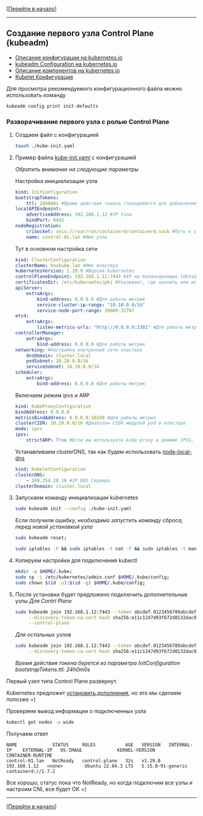 [[Перейти в начало](../../README.md)]

---

## Создание первого узла Control Plane (kubeadm)

* [Описание конфигурации на kubernetes.io](https://kubernetes.io/docs/reference/config-api/)
* [kubeadm Configuration на kubernetes.io](https://kubernetes.io/docs/reference/config-api/kubeadm-config.v1beta3/)
* [Описание компонентов на kubernetes.io](https://kubernetes.io/docs/reference/command-line-tools-reference/)
* [Kubelet Конфигурация](https://cluster-api.sigs.k8s.io/tasks/bootstrap/kubeadm-bootstrap/kubelet-config)
 
Для просмотра рекомендуемого конфигурационного файла можно использовать команду
```bash
kubeadm config print init-defaults
```

### Разворачивание первого узла с ролью Control Plane

1. Создаем файл с конфигурацией 
   ```bash
   touch ./kube-init.yaml
   ```
2. Пример файла [kube-init.yaml](./kube-init.yaml) с конфигурацией

   *Обратить внимание на следующие параметры*
   
   Настройка инициализации узла

   ```yaml
   kind: InitConfiguration
   bootstrapTokens:
       ttl: 24h0m0s #Время действия токена (понадобится для добавления остальных узлов)
   localAPIEndpoint:
       advertiseAddress: 192.168.1.12 #IP Узла
       bindPort: 6443
   nodeRegistration:
       criSocket: unix:///var/run/containerd/containerd.sock #Путь к сокету контейнера
       name: control-01.lan #Имя узла
   ```
   
   Тут в основном настройка сети   

   ```yaml
   kind: ClusterConfiguration
   clusterName: bnvkube.lan #Имя кластера
   kubernetesVersion: 1.29.0 #Версия kubernetes
   controlPlaneEndpoint: 192.168.1.12:7443 #IP на балансировщик (Обязательно если узлов Contr Plane будет больше 1)
   certificatesDir: /etc/kubernetes/pki #Указывает, где хранить или искать все необходимые сертификаты.
   apiServer:
       extraArgs:
           bind-address: 0.0.0.0 #Для работы метрик
           service-cluster-ip-range: "10.10.0.0/16"
           service-node-port-range: 30000-32767
   etcd:
       extraArgs:
           listen-metrics-urls: "http://0.0.0.0:2381" #Для работы метрик
   controllerManager:
       extraArgs:
           bind-address: 0.0.0.0 #Для работы метрик
   networking: #Настройка внутренней сети кластера
       dnsDomain: cluster.local
       podSubnet: 10.20.0.0/16
       serviceSubnet: 10.10.0.0/16
   scheduler:
       extraArgs:
           bind-address: 0.0.0.0 #Для работы метрик
   ```   

   Включаем режим ipvs и ARP   

   ```yaml
   kind: KubeProxyConfiguration
   bindAddress: 0.0.0.0
   metricsBindAddress: 0.0.0.0:10249 #Для работы метрик
   clusterCIDR: 10.20.0.0/16 #Диапазон CIDR модулей pod в кластере
   mode: ipvs
   ipvs:
       strictARP: True #Если вы используете kube-proxy в режиме IPVS, начиная с Kubernetes v1.14.2, вы должны включить строгий режим ARP.
   ```
   
   Устанавливаем clusterDNS, так как будем использовать [node-local-dns](../05-node-local-dns/README.md)

   ```yaml
   kind: KubeletConfiguration
   clusterDNS:
       - 169.254.20.10 #IP DNS Сервера
   clusterDomain: cluster.local
   ```
3. Запускаем команду инициализации kubernetes
   ```bash
   sudo kubeadm init --config ./kube-init.yaml
   ```

   *Если получили ошибку, необходимо запустить команду сброса, перед новой установкой узла*
   ```bash
   sudo kubeadm reset;
   ```
   ```bash
   sudo iptables -F && sudo iptables -t nat -F && sudo iptables -t mangle -F && sudo iptables -X && sudo ipvsadm --clear
   ```

4. Копируем настройки для подключения kubectl
   ```bash
   mkdir -p $HOME/.kube;
   sudo cp -i /etc/kubernetes/admin.conf $HOME/.kube/config;
   sudo chown $(id -u):$(id -g) $HOME/.kube/config;
   ```
5. После установки будет предложено подключить дополнительные узлы
   *Для Contrl Plane*
   ```bash
   sudo kubeadm join 192.168.1.12:7443 --token abcdef.0123456789abcdef \
        --discovery-token-ca-cert-hash sha256:e11c1247d93f672d0132dac847522870b77c7a30d19bff6a88fb09242837cc56 \
        --control-plane
   ```
   *Для остальных узлов*   
   ```bash
   sudo kubeadm join 192.168.1.12:7443 --token abcdef.0123456789abcdef \
        --discovery-token-ca-cert-hash sha256:e11c1247d93f672d0132dac847522870b77c7a30d19bff6a88fb09242837cc56
   ```
   
   *Время действия токена берется из параметра InitConfiguration bootstrapTokens.ttl: 24h0m0s*

Первый узел типа Control Plane развернут.

Kubernetes предложит [установить дополнения](https://kubernetes.io/docs/concepts/cluster-administration/addons/), но это мы сделаем попозже =)

Проверяем вывод информации о подключенных узла
   ```bash
   kubectl get nodes -o wide
   ```
Получаем ответ

```
NAME             STATUS     ROLES           AGE   VERSION   INTERNAL-IP    EXTERNAL-IP   OS-IMAGE             KERNEL-VERSION      CONTAINER-RUNTIME
control-01.lan   NotReady   control-plane   32s   v1.29.0   192.168.1.12   <none>        Ubuntu 22.04.3 LTS   5.15.0-91-generic   containerd://1.7.2
```
Все хорошо, статус пока что NotReady, но когда подключим все узлы и настроим CNI, все будет ОК =)

---

[[Перейти в начало](../../README.md)]